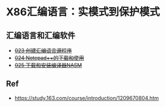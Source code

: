 # X86汇编语言：实模式到保护模式




## 汇编语言和汇编软件

* ~~[023 创建汇编语言源程序](./023/)~~
* ~~[024 Notepad++的下载和使用](./024/)~~
* ~~[025 下载和安装编译器NASM](./025/)~~

## Ref

* <https://study.163.com/course/introduction/1209670804.htm>